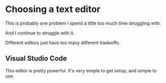 # Choosing a text editor

This is probably one problem I spend a little too much time struggling with.

And I continue to struggle with it.

Different editors just have too many different tradeoffs.

## Visual Studio Code

This editor is pretty powerful. It's very simple to get setup, and simple to use.